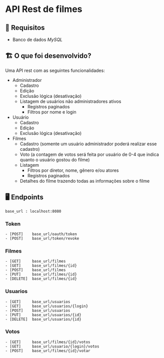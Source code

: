 # API Rest de filmes

## 🚨 Requisitos

- Banco de dados _MySQL_

## 🏗 O que foi desenvolvido?

Uma API rest com as seguintes funcionalidades:

- Administrador
  - Cadastro
  - Edição
  - Exclusão lógica (desativação)
  - Listagem de usuários não administradores ativos
    - Registros paginados
    - Filtros por nome e login
- Usuário
  - Cadastro
  - Edição
  - Exclusão lógica (desativação)
- Filmes
  - Cadastro (somente um usuário administrador poderá realizar esse cadastro)
  - Voto (a contagem de votos será feita por usuário de 0-4 que indica quanto o usuário gostou do filme)
  - Listagem
    - Filtros por diretor, nome, gênero e/ou atores
    - Registros paginados
  - Detalhes do filme trazendo todas as informações sobre o filme

## 🖥 Endpoints

    base_url : localhost:8080

### Token

    - [POST]    base_url/oauth/token
    - [POST]    base_url/token/revoke

### Filmes

    - [GET]     base_url/filmes
    - [GET]     base_url/filmes/{id}
    - [POST]    base_url/filmes
    - [PUT]     base_url/filmes/{id}
    - [DELETE]  base_url/filmes/{id}

### Usuarios

    - [GET]     base_url/usuarios
    - [GET]     base_url/usuarios/{login}
    - [POST]    base_url/usuarios
    - [PUT]     base_url/usuarios/{id}
    - [DELETE]  base_url/usuarios/{id}

### Votos

    - [GET]     base_url/filmes/{id}/votos
    - [GET]     base_url/usuario/{login}/votos
    - [POST]    base_url/filmes/{id}/votar
